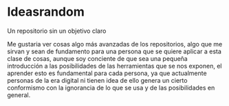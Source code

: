 # Ideasrandom
Un repositorio sin un objetivo claro

Me gustaria ver cosas algo más avanzadas de los repositorios, algo que me sirvan y sean de fundamento para una persona que se quiere aplicar a esta clase de cosas, aunque soy 
conciente de que sea una pequeña introducción a las posibilidades de las herramientas que se nos exponen, el aprender esto es fundamental para cada persona, ya que actualmente
personas de la era digital ni tienen idea de ello genera un cierto conformismo con la ignorancia de lo que se usa y de las posibilidades en general.
